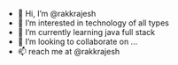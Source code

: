 - 👋 Hi, I’m @rakkrajesh
- 👀 I’m interested in technology of all types
- 🌱 I’m currently learning java full stack
- 💞️ I’m looking to collaborate on ...
- 📫 reach me at @rakkrajesh

<!---
rakkrajesh/rakkrajesh is a ✨ special ✨ repository because its `README.md` (this file) appears on your GitHub profile.
You can click the Preview link to take a look at your changes.
--->
